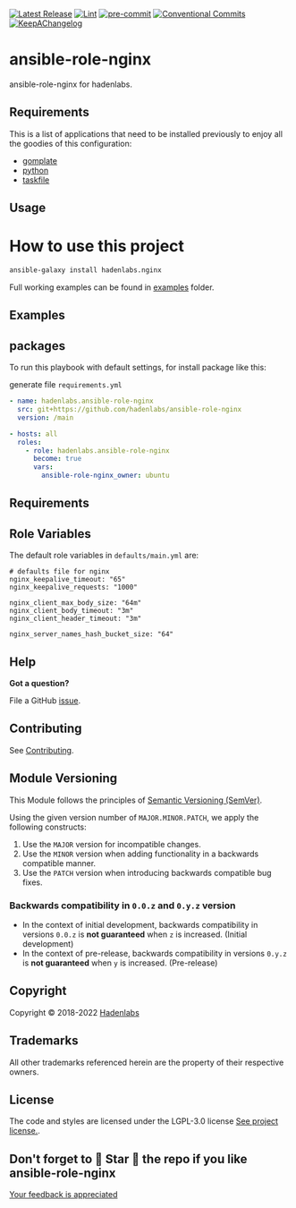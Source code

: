  <!-- Space: AnsibleRoleNginx -->
<!-- Title: Project -->

<!--


  ** DO NOT EDIT THIS FILE
  **
  ** 1) Make all changes to `provision/generator/README.yaml`
  ** 2) Run`task readme` to rebuild this file.
  **
  ** (We maintain HUNDREDS of open source projects. This is how we maintain our sanity.)
  **


  -->

[![Latest Release](https://img.shields.io/github/release/hadenlabs/ansible-role-nginx)](https://github.com/hadenlabs/ansible-role-nginx/releases) [![Lint](https://img.shields.io/github/workflow/status/hadenlabs/ansible-role-nginx/lint-code)](https://github.com/hadenlabs/ansible-role-nginx/actions?workflow=lint-code) [![pre-commit](https://img.shields.io/badge/pre--commit-enabled-brightgreen?logo=pre-commit&logoColor=white)](https://github.com/pre-commit/pre-commit) [![Conventional Commits](https://img.shields.io/badge/Conventional%20Commits-1.0.0-yellow)](https://conventionalcommits.org) [![KeepAChangelog](https://img.shields.io/badge/changelog-Keep%20a%20Changelog%20v1.0.0-orange)](https://keepachangelog.com)

# ansible-role-nginx

ansible-role-nginx for hadenlabs.

## Requirements

This is a list of applications that need to be installed previously to enjoy all the goodies of this configuration:

- [gomplate](https://github.com/hairyhenderson/gomplate)
- [python](https://www.python.org)
- [taskfile](https://github.com/go-task/task)

## Usage

# How to use this project

```bash
ansible-galaxy install hadenlabs.nginx
```

Full working examples can be found in [examples](./examples) folder.

## Examples

<!-- Space: Projects -->
<!-- Parent: AnsibleRoleNginx -->
<!-- Title: Examples AnsibleRoleNginx -->
<!-- Label: Examples -->
<!-- Include: ./../disclaimer.md -->
<!-- Include: ac:toc -->

## packages

To run this playbook with default settings, for install package like this:

generate file `requirements.yml`

```yaml
- name: hadenlabs.ansible-role-nginx
  src: git+https://github.com/hadenlabs/ansible-role-nginx
  version: /main
```

```yaml
- hosts: all
  roles:
    - role: hadenlabs.ansible-role-nginx
      become: true
      vars:
        ansible-role-nginx_owner: ubuntu
```

## Requirements

## Role Variables

The default role variables in `defaults/main.yml` are:

```{.yaml}
# defaults file for nginx
nginx_keepalive_timeout: "65"
nginx_keepalive_requests: "1000"

nginx_client_max_body_size: "64m"
nginx_client_body_timeout: "3m"
nginx_client_header_timeout: "3m"

nginx_server_names_hash_bucket_size: "64"
```

## Help

**Got a question?**

File a GitHub [issue](https://github.com/hadenlabs/ansible-role-nginx/issues).

## Contributing

See [Contributing](./docs/contributing.md).

## Module Versioning

This Module follows the principles of [Semantic Versioning (SemVer)](https://semver.org/).

Using the given version number of `MAJOR.MINOR.PATCH`, we apply the following constructs:

1. Use the `MAJOR` version for incompatible changes.
1. Use the `MINOR` version when adding functionality in a backwards compatible manner.
1. Use the `PATCH` version when introducing backwards compatible bug fixes.

### Backwards compatibility in `0.0.z` and `0.y.z` version

- In the context of initial development, backwards compatibility in versions `0.0.z` is **not guaranteed** when `z` is increased. (Initial development)
- In the context of pre-release, backwards compatibility in versions `0.y.z` is **not guaranteed** when `y` is increased. (Pre-release)

## Copyright

Copyright © 2018-2022 [Hadenlabs](https://hadenlabs.com)

## Trademarks

All other trademarks referenced herein are the property of their respective owners.

## License

The code and styles are licensed under the LGPL-3.0 license [See project license.](LICENSE).

## Don't forget to 🌟 Star 🌟 the repo if you like ansible-role-nginx

[Your feedback is appreciated](https://github.com/hadenlabs/ansible-role-nginx/issues)
